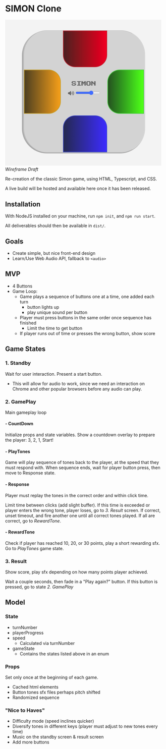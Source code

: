 # SIMON Clone

![Simon Wireframe](simon-wireframe-2.png)
*Wireframe Draft*

Re-creation of the classic Simon game, using HTML, Typescript, and CSS.

A live build will be hosted and available here once it has been released.

## Installation
With NodeJS installed on your machine, run `npm init`, and `npm run start`.

All deliverables should then be available in `dist/`.

## Goals
- Create simple, but nice front-end design
- Learn/Use Web Audio API, fallback to `<audio>`


## MVP
- 4 Buttons
- Game Loop:
  - Game plays a sequence of buttons one at a time, one added each turn
    - button lights up
    - play unique sound per button
  - Player must press buttons in the same order once sequence has finished
    - Limit the time to get button
  - If player runs out of time or presses the wrong button, show score

## Game States

### 1. Standby
Wait for user interaction. 
Present a start button.
- This will allow for audio to work, since we need an
interaction on Chrome and other popular browsers before
any audio can play.

### 2. GamePlay
Main gameplay loop

#### - CountDown
Initialize props and state variables.
Show a countdown overlay to prepare the player: 3, 2, 1, Start!

#### - PlayTones
Game will play sequence of tones back to the player, at the speed
that they must respond with. When sequence ends, wait for player button press,
then move to Response state.

#### - Response
Player must replay the tones in the correct order and within click time.

Limit time between clicks (add slight buffer). If this time is exceeded or 
player enters the wrong tone, player loses, go to *3. Result* screen.
If correct, unset timeout, and fire another one until all correct tones played.
If all are correct, go to *RewardTone*.

#### - RewardTone
Check if player has reached 10, 20, or 30 points, play a short rewarding sfx.
Go to *PlayTones* game state.

### 3. Result
Show score, play sfx depending on how many points player achieved.

Wait a couple seconds, then fade in a "Play again?" button.
If this button is pressed, go to state *2. GamePlay*


## Model 

### State
- turnNumber
- playerProgress
- speed
  - Calculated via turnNumber
- gameState
  - Contains the states listed above in an enum

### Props
Set only once at the beginning of each game.

- Cached html elements
- Button tones sfx files perhaps pitch shifted
- Randomized sequence

### "Nice to Haves"

- Difficulty mode (speed inclines quicker)
- Diversify tones in different keys (player must adjust to new tones every time)
- Music on the standby screen & result screen
- Add more buttons

